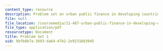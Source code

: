 ```yaml
---
content_type: resource
description: Problem set on urban public finance in developing countries.
file: null
file_location: /coursemedia/11-487-urban-public-finance-in-developing-countries-fall-2004/9bfb8b7a3693da6447b22e9231683945_problem_set_1.pdf
file_type: application/pdf
resourcetype: Document
title: Problem Set 1
uid: 9bfb8b7a-3693-da64-47b2-2e9231683945
---
```

